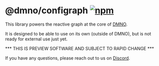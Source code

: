 # @dmno/configraph [![npm](https://img.shields.io/npm/v/@dmno/configraph)](https://www.npmjs.com/package/@dmno/configraph)

This library powers the reactive graph at the core of [DMNO](https://dmno.dev).

It is designed to be able to use on its own (outside of DMNO), but is not ready for external use just yet.

*** THIS IS PREVIEW SOFTWARE AND SUBJECT TO RAPID CHANGE ***

If you have any questions, please reach out to us on [Discord](https://chat.dmno.dev).
